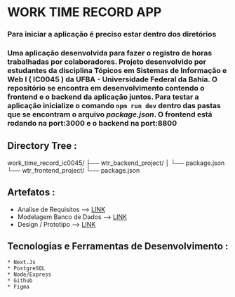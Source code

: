 # WORK TIME RECORD APP

### Para iniciar a aplicação é preciso estar dentro dos diretórios

### Uma aplicação desenvolvida para fazer o registro de horas trabalhadas por colaboradores. Projeto desenvolvido por estudantes da disciplina Tópicos em Sistemas de Informação e Web I ( IC0045 ) da UFBA - Universidade Federal da Bahia. O repositório se encontra em desenvolvimento contendo o frontend e o backend da aplicação juntos. Para testar a aplicação inicialize o comando ``` npm run dev ``` dentro das pastas que se encontram o arquivo *package.json*. O frontend está rodando na port:3000 e o backend na port:8800

## Directory Tree :
  work_time_record_ic0045/
  ├── wtr_backend_project/
  │   └── package.json
  └── wtr_frontend_project/
      └── package.json

## Artefatos :

   * Analise de Requisitos  --> [LINK](https://docs.google.com/document/d/1mXYC3zBO63o6MekNcnyizNgUP-bpV0ZYQeMNVkhROD0/edit)
   * Modelagem Banco de Dados --> [LINK](https://dbdiagram.io/d/64dc27ec02bd1c4a5ed570ac)
   * Design / Prototipo --> [LINK](https://www.figma.com/file/aXFWoeRPZ78SR0bgWpYo1E/work-tracker?type=design&node-id=0-1&mode=design&t=sL47pic2KwJpMmyp-0)

## Tecnologias e Ferramentas de Desenvolvimento :

    * Next.Js
    * PostgreSQL
    * Node/Express
    * Github
    * Figma





